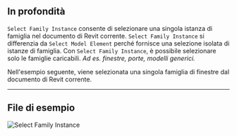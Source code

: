 ## In profondità
`Select Family Instance` consente di selezionare una singola istanza di famiglia nel documento di Revit corrente. `Select Family Instance` si differenzia da `Select Model Element` perché fornisce una selezione isolata di istanze di famiglia. Con `Select Family Instance`, è possibile selezionare solo le famiglie caricabili. _Ad es. finestre, porte, modelli generici._

Nell'esempio seguente, viene selezionata una singola famiglia di finestre dal documento di Revit corrente.
___
## File di esempio

![Select Family Instance](./Dynamo.Nodes.DSModelFamilyInstanceSelection_img.jpg)
